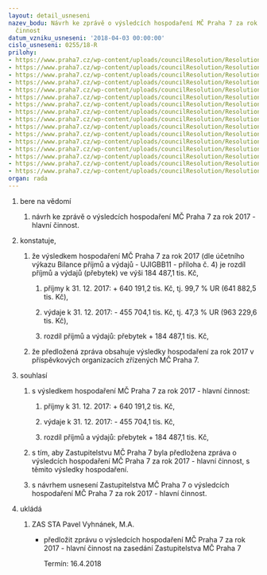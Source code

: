 ```yaml
---
layout: detail_usneseni
nazev_bodu: Návrh ke zprávě o výsledcích hospodaření MČ Praha 7 za rok 2017 - hlavní
  činnost
datum_vzniku_usneseni: '2018-04-03 00:00:00'
cislo_usneseni: 0255/18-R
prilohy:
- https://www.praha7.cz/wp-content/uploads/councilResolution/Resolutions/29758/export/final_c_1__Duvodova_zprava_o_vysledcich_hospodareni_MC__MC1~340531.docx
- https://www.praha7.cz/wp-content/uploads/councilResolution/Resolutions/29758/export/finalc2PrehleddotacizrozpoctuHMPtab14Q2017~340530.xlsx
- https://www.praha7.cz/wp-content/uploads/councilResolution/Resolutions/29758/export/finalc3Komentarktab14Q2017~340529.docx
- https://www.praha7.cz/wp-content/uploads/councilResolution/Resolutions/29758/export/finalc4BilanceUJIGBB114Q2017~340528.pdf
- https://www.praha7.cz/wp-content/uploads/councilResolution/Resolutions/29758/export/finalc5Ctvrtletnirozborprijmuavydaju~340527.pdf
- https://www.praha7.cz/wp-content/uploads/councilResolution/Resolutions/29758/export/finalc6NIVdleORJ4Q2016a2017MC~340526.xlsx
- https://www.praha7.cz/wp-content/uploads/councilResolution/Resolutions/29758/export/finalc61NIVdlepolozek4Q2016a2017MC~340525.xlsx
- https://www.praha7.cz/wp-content/uploads/councilResolution/Resolutions/29758/export/finalc7Prehledcerpaniinvestic4Q2017~340524.xlsx
- https://www.praha7.cz/wp-content/uploads/councilResolution/Resolutions/29758/export/finalc8Komentarkinvakcich4Q2017~340523.docx
- https://www.praha7.cz/wp-content/uploads/councilResolution/Resolutions/29758/export/finalc9VHPO4Q2017~340522.docx
- https://www.praha7.cz/wp-content/uploads/councilResolution/Resolutions/29758/export/finalc10RozborhospodareniPOPCP74Q2017~340521.doc
- https://www.praha7.cz/wp-content/uploads/councilResolution/Resolutions/29758/export/finalc11RozborhospodareniPOSAZ4Q2017~340520.DOC
- https://www.praha7.cz/wp-content/uploads/councilResolution/Resolutions/29758/export/finalc12RozboryhospodareniPOMSaZS4Q2017~340519.doc
- https://www.praha7.cz/wp-content/uploads/councilResolution/Resolutions/29758/export/finalc13prehleddotacipol41374Q2017~340518.pdf
- https://www.praha7.cz/wp-content/uploads/councilResolution/Resolutions/29758/export/finalc14NavrhusnZMC~340517.pdf
- https://www.praha7.cz/wp-content/uploads/councilResolution/Resolutions/29758/export/export~341060.pdf
organ: rada
---
```

<ol id="urzList" class="urzList_view"><li class="urzClass1" id=""><span name="1">bere na vědomí</span><ol class="urzOlClass decimal "><li class="urzClass2" id="" style="text-align: left;"><span><p>návrh ke zprávě o výsledcích hospodaření MČ Praha 7 za rok 2017 - hlavní činnost.</p></span></li></ol></li><li class="urzClass1" id=""><span name="50">konstatuje,</span><ol class="urzOlClass decimal "><li class="urzClass2" id="" style="text-align: left;"><span><p>že výsledkem hospodaření MČ Praha 7 za rok 2017 (dle účetního výkazu Bilance příjmů a výdajů - UJIGBB11 - příloha č. 4) je rozdíl příjmů a výdajů (přebytek) ve výši 184 487,1 tis. Kč,</p></span><ol class="urzUlClass"><li class="urzClass3" id="" style="text-align: left;"><span><p>příjmy k 31. 12. 2017: + 640 191,2 tis. Kč, tj. 99,7 % UR (641 882,5 tis. Kč),</p></span></li><li class="urzClass3" id="" style="text-align: left;"><span><p>výdaje k 31. 12. 2017: - 455 704,1 tis. Kč, tj. 47,3 % UR (963 229,6 tis. Kč),</p></span></li><li class="urzClass3" id="" style="text-align: left;"><span><p>rozdíl příjmů a výdajů: přebytek + 184 487,1 tis. Kč,</p></span></li></ol></li><li class="urzClass2" id="" style="text-align: left;"><span><p>že předložená zpráva obsahuje výsledky hospodaření za rok 2017 v příspěvkových organizacích zřízených MČ Praha 7.</p></span></li></ol></li><li class="urzClass1" id=""><span name="26">souhlasí</span><ol class="urzOlClass decimal "><li class="urzClass2" id="" style="text-align: left;"><span><p>s výsledkem hospodaření MČ Praha 7 za rok 2017 - hlavní činnost:</p></span><ol class="urzUlClass"><li class="urzClass3" id="" style="text-align: left;"><span><p>příjmy k 31. 12. 2017: + 640 191,2 tis. Kč,</p></span></li><li class="urzClass3" id="" style="text-align: left;"><span><p>výdaje k 31. 12. 2017: - 455 704,1 tis. Kč,</p></span></li><li class="urzClass3" id="" style="text-align: left;"><span><p>rozdíl příjmů a výdajů: přebytek + 184 487,1 tis. Kč,</p></span></li></ol></li><li class="urzClass2" id="" style="text-align: left;"><span><p>s tím, aby Zastupitelstvu MČ Praha 7 byla předložena zpráva o výsledcích hospodaření MČ Praha 7 za rok 2017 - hlavní činnost, s těmito výsledky hospodaření.</p></span></li><li class="urzClass2" id="" style="text-align: left;"><span><p>s návrhem usnesení Zastupitelstva MČ Praha 7 o výsledcích hospodaření MČ Praha 7 za rok 2017 - hlavní činnost.</p></span></li></ol></li><li class="urzClass1" id="urzUkoly"><span name="1">ukládá</span><ol class="urzOlClass"><li class="urzClass2"><span><p>ZAS STA Pavel Vyhnánek, M.A.</p></span><ul class="urzUlClass"><li class="urzClass3"><span><p>předložit zprávu o výsledcích hospodaření MČ Praha 7 za rok 2017 - hlavní činnost na zasedání Zastupitelstva MČ Praha 7</p></span><span class="urzUkolTermin">  Termín:&nbsp;16.4.2018</span></li></ul></li></ol></li></ol>